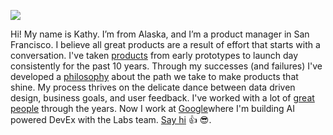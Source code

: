 ![](https://github.com/simpsoka/simpsoka/blob/master/simpsoka.png?raw=true)

Hi! My name is Kathy. I’m from Alaska, and I’m a product manager in San Francisco. I believe all great products are a result of effort that starts with a conversation. I've taken [products](http://www.kathy.pm/#shipped) from early prototypes to launch day consistently for the past 10 years. Through my successes (and failures) I've developed a [philosophy](http://www.kathy.pm/philosophy) about the path we take to make products that shine. My process thrives on the delicate dance between data driven design, business goals, and user feedback. I've worked with a lot of [great people](http://www.kathy.pm/#recs) through the years. Now I work at [Google](https://labs.withgoogle.com/)where I'm building AI powered DevEx with the Labs team. [Say hi](http://www.kathy.pm/contact) 👍 😎.
